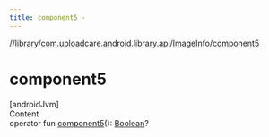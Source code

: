 ```yaml
---
title: component5 -
---
```

//[library](../../index.md)/[com.uploadcare.android.library.api](../index.md)/[ImageInfo](index.md)/[component5](component5.md)



# component5  
[androidJvm]  
Content  
operator fun [component5](component5.md)(): [Boolean](https://kotlinlang.org/api/latest/jvm/stdlib/kotlin/-boolean/index.html)?  



